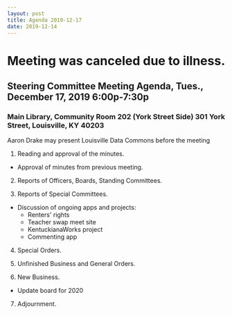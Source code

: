 ```yaml
---
layout: post
title: Agenda 2019-12-17
date: 2019-12-14
---
```


# Meeting was canceled due to illness.

## Steering Committee Meeting Agenda, Tues., December 17, 2019 6:00p-7:30p

### Main Library, Community Room 202 (York Street Side) 301 York Street, Louisville, KY 40203

Aaron Drake may present Louisville Data Commons before the meeting

1. Reading and approval of the minutes.

  * Approval of minutes from previous meeting.

2. Reports of Officers, Boards, Standing Committees.

3. Reports of Special Committees.

  * Discussion of ongoing apps and projects:
    * Renters' rights
    * Teacher swap meet site
    * KentuckianaWorks project
    * Commenting app
  
4. Special Orders.

5. Unfinished Business and General Orders.

6. New Business.

  * Update board for 2020
  
7. Adjournment.
